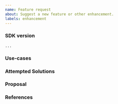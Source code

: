 ```yaml
---
name: Feature request
about: Suggest a new feature or other enhancement.
labels: enhancement
---
```


### SDK version
<!--
Inspect your go.mod as below to find the version, and paste the result between the ``` marks below.

go mod edit -json | jq '.Require[] | select(.Path=="github.com/outscale-mgo/terraform-plugin-sdk")'

If you are not running the latest version of the SDK, please try upgrading
because your feature may have already been implemented.

If the command above doesn't yield any results, it means you may not have migrated
to the standalone SDK yet. See https://www.terraform.io/docs/extend/plugin-sdk.html for more.
-->
```
...
```

### Use-cases
<!---
In order to properly evaluate a feature request, it is necessary to understand the use-cases for it.
Please describe below the _end goal_ you are trying to achieve that has led you to request this feature.
Please keep this section focused on the problem and not on the suggested solution. We'll get to that in a moment, below!
-->

### Attempted Solutions
<!---
If you've already tried to solve the problem within SDK's existing features and found a limitation that prevented you from succeeding, please describe it below in as much detail as possible.

Ideally, this would include real HCL configuration that you tried, real Terraform command lines you ran, relevant snippet of code from your provider codebase and what results you got in each case.

Please remove any sensitive information such as passwords before sharing configuration snippets and command lines.
--->

### Proposal
<!---
If you have an idea for a way to address the problem via a change to SDK features, please describe it below.

In this section, it's helpful to include specific examples of how what you are suggesting might look in configuration files, or on the command line, since that allows us to understand the full picture of what you are proposing.

If you're not sure of some details, don't worry! When we evaluate the feature request we may suggest modifications as necessary to work within the design constraints of the SDK and Terraform Core.
-->

### References
<!--
Are there any other GitHub issues, whether open or closed, that are related to the problem you've described above or to the suggested solution? If so, please create a list below that mentions each of them. For example:

- #6017
-->
